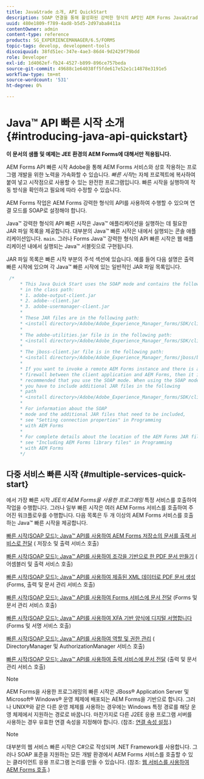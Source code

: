 ```yaml
---
title: Java&trade 소개, API QuickStart
description: SOAP 연결을 통해 활성화된 강력한 형식의 API인 AEM Forms Java&trade를 사용하여 AEM Forms 작업을 수행하는 방법에 대해 알아봅니다.
uuid: 480e1809-f789-4ad8-b5d5-2d97aba8411a
contentOwner: admin
content-type: reference
products: SG_EXPERIENCEMANAGER/6.5/FORMS
topic-tags: develop, development-tools
discoiquuid: 38fd51ec-347e-4ae3-86d4-9d2429f79bdd
role: Developer
exl-id: 1d4062ef-fb24-4527-b899-896ce757beda
source-git-commit: 49688c1e64038ff5fde617e52e1c14878e3191e5
workflow-type: tm+mt
source-wordcount: '531'
ht-degree: 0%

---
```


# Java™ API 빠른 시작 소개 {#introducing-java-api-quickstart}

**이 문서의 샘플 및 예제는 JEE 환경의 AEM Forms에 대해서만 적용됩니다.**

AEM Forms API 빠른 시작 Adobe을 통해 AEM Forms 서비스와 상호 작용하는 프로그램 개발을 위한 노력을 가속화할 수 있습니다. *빠른 시작*&#x200B;는 자체 프로젝트에 복사하여 붙여 넣고 시작점으로 사용할 수 있는 완전한 프로그램입니다. 빠른 시작을 실행하여 작동 방식을 확인하고 필요에 따라 수정할 수 있습니다.

AEM Forms 작업은 AEM Forms 강력한 형식의 API를 사용하여 수행할 수 있으며 연결 모드를 SOAP로 설정해야 합니다.

Java™ 강력한 형식의 API 빠른 시작은 Java™ 애플리케이션을 실행하는 데 필요한 JAR 파일 목록을 제공합니다. 대부분의 Java™ 빠른 시작은 내에서 실행되는 콘솔 애플리케이션입니다. `main`. 그러나 Forms Java™ 강력한 형식의 API 빠른 시작은 웹 애플리케이션 내에서 실행되는 Java™ 서블릿으로 구현됩니다.

JAR 파일 목록은 빠른 시작 부분의 주석 섹션에 있습니다. 예를 들어 다음 설명은 출력 빠른 시작에 있으며 각 Java™ 빠른 시작에 있는 일반적인 JAR 파일 목록입니다.

```java
 /*
     * This Java Quick Start uses the SOAP mode and contains the following JAR files
     * in the class path:
     * 1. adobe-output-client.jar
     * 2. adobe--client.jar
     * 3. adobe-usermanager-client.jar
     *
     * These JAR files are in the following path:
     * <install directory>/Adobe/Adobe_Experience_Manager_forms/SDK/client-libs/common
     *
     * The adobe-utilities.jar file is in the following path:
     * <install directory>/Adobe/Adobe_Experience_Manager_forms/SDK/client-libs/jboss
     *
     * The jboss-client.jar file is in the following path:
     * <install directory>/Adobe/Adobe_Experience_Manager_forms/jboss/bin/client
     *
     * If you want to invoke a remote AEM Forms instance and there is a
     * firewall between the client application and AEM Forms, then it is
     * recommended that you use the SOAP mode. When using the SOAP mode,
     * you have to include additional JAR files in the following
     * path
     * <install directory>/Adobe/Adobe_Experience_Manager_forms/SDK/client-libs/thirdparty
     *
     * For information about the SOAP
     * mode and the additional JAR files that need to be included,
     * see "Setting connection properties" in Programming
     * with AEM Forms
     *
     * For complete details about the location of the AEM Forms JAR files,
     * see "Including AEM Forms library files" in Programming
     * with AEM Forms
     */
```

## 다중 서비스 빠른 시작 {#multiple-services-quick-start}

에서 가장 빠른 시작 *JEE의 AEM Forms을 사용한 프로그래밍* 특정 서비스를 호출하여 작업을 수행합니다. 그러나 일부 빠른 시작은 여러 AEM Forms 서비스를 호출하여 주어진 워크플로우를 수행합니다. 다음 목록은 두 개 이상의 AEM Forms 서비스를 호출하는 Java™ 빠른 시작을 제공합니다.

[빠른 시작(SOAP 모드): Java™ API를 사용하여 AEM Forms 저장소의 문서를 출력 서비스로 전달](/help/forms/developing/output-service-java-api-quick.md#quick-start-soap-mode-passing-a-document-located-in-the-repository-to-the-output-service-using-the-java-api) ( 저장소 및 출력 서비스 호출)

[빠른 시작(SOAP 모드): Java™ API를 사용하여 조각을 기반으로 한 PDF 문서 만들기](/help/forms/developing/output-service-java-api-quick.md#quick-start-soap-mode-creating-a-pdf-document-based-on-fragments-using-the-java-api) ( 어셈블러 및 출력 서비스 호출)

[빠른 시작(SOAP 모드): Java™ API를 사용하여 제출된 XML 데이터로 PDF 문서 생성](/help/forms/developing/forms-service-api-quick-starts.md#quick-start-soap-mode-creating-pdf-documents-with-submitted-xml-data-using-the-java-api) (Forms, 출력 및 문서 관리 서비스 호출)

[빠른 시작(SOAP 모드): Java™ API를 사용하여 Forms 서비스에 문서 전달](/help/forms/developing/forms-service-api-quick-starts.md#quick-start-soap-mode-passing-documents-to-the-forms-service-using-the-java-api) (Forms 및 문서 관리 서비스 호출)

[빠른 시작(SOAP 모드): Java™ API를 사용하여 XFA 기반 양식에 디지털 서명합니다](/help/forms/developing/signature-service-java-api-quick.md#quick-start-soap-mode-digitally-signing-a-xfa-based-form-using-the-java-api) (Forms 및 서명 서비스 호출)

[빠른 시작(SOAP 모드): Java™ API를 사용하여 역할 및 권한 관리](/help/forms/developing/user-manager-java-api-quick.md#quick-start-soap-mode-managing-roles-and-permissions-using-the-java-api) ( DirectoryManager 및 AuthorizationManager 서비스 호출)

[빠른 시작(SOAP 모드): Java™ API를 사용하여 출력 서비스에 문서 전달](/help/forms/developing/output-service-java-api-quick.md#quick-start-soap-mode-passing-documents-to-the-output-service-using-the-java-api) (출력 및 문서 관리 서비스 호출)

>[!NOTE]
>
>AEM Forms을 사용한 프로그래밍의 빠른 시작은 JBoss® Application Server 및 Microsoft® Windows® 운영 체제에 배포되는 AEM Forms을 기반으로 합니다. 그러나 UNIX®와 같은 다른 운영 체제를 사용하는 경우에는 Windows 특정 경로를 해당 운영 체제에서 지원하는 경로로 바꿉니다. 마찬가지로 다른 J2EE 응용 프로그램 서버를 사용하는 경우 유효한 연결 속성을 지정해야 합니다. (참조: [연결 속성 설정](/help/forms/developing/invoking-aem-forms-using-java.md#setting-connection-properties).)

>[!NOTE]
>
대부분의 웹 서비스 빠른 시작은 C#으로 작성되며 .NET Framework를 사용합니다. 그러나 SOAP 표준을 지원하는 모든 개발 환경에서 AEM Forms 서비스를 호출할 수 있는 클라이언트 응용 프로그램 논리를 만들 수 있습니다. (참조: [웹 서비스를 사용하여 AEM Forms 호출](/help/forms/developing/invoking-aem-forms-using-web.md#invoking-aem-forms-using-web-services).)
